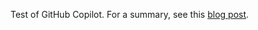 Test of GitHub Copilot. For a summary, see this [blog post](https://youcanai.blogspot.com/2023/06/github-copilot-review-visual-studio-code.html).
